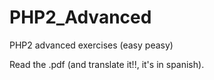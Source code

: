 # PHP2_Advanced
PHP2 advanced exercises (easy peasy)

Read the .pdf (and translate it!!, it's in spanish).
